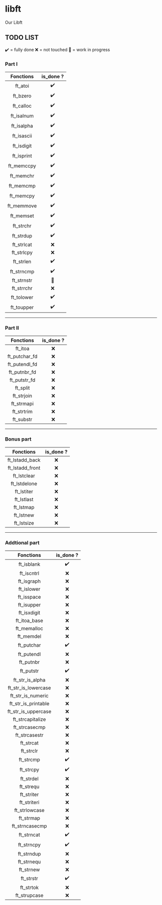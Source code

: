 # libft
Our Libft

## TODO LIST

✔️ = fully done
❌ = not touched
🚧 = work in progress

### Part I

|Fonctions|is_done ?|
|:-------:|:-------:|
|ft_atoi|✔️|
|ft_bzero|✔️|
|ft_calloc|✔️|
|ft_isalnum|✔️|
|ft_isalpha|✔️|
|ft_isascii|✔️|
|ft_isdigit|✔️|
|ft_isprint|✔️|
|ft_memccpy|✔️|
|ft_memchr|✔️|
|ft_memcmp|✔️|
|ft_memcpy|✔️|
|ft_memmove|✔️|
|ft_memset|✔️|
|ft_strchr|✔️|
|ft_strdup|✔️|
|ft_strlcat|❌|
|ft_strlcpy|❌|
|ft_strlen|✔️|
|ft_strncmp|✔️|
|ft_strnstr|🚧|
|ft_strrchr|❌|
|ft_tolower|✔️|
|ft_toupper|✔️|

---

### Part II

|Fonctions|is_done ?|
|:-------:|:-------:|
|ft_itoa|❌|
|ft_putchar_fd|❌|
|ft_putendl_fd|❌|
|ft_putnbr_fd|❌|
|ft_putstr_fd|❌|
|ft_split|❌|
|ft_strjoin|❌|
|ft_strmapi|❌|
|ft_strtrim|❌|
|ft_substr|❌|

---

### Bonus part

|Fonctions|is_done ?|
|:-------:|:-------:|
|ft_lstadd_back|❌|
|ft_lstadd_front|❌|
|ft_lstclear|❌|
|ft_lstdelone|❌|
|ft_lstiter|❌|
|ft_lstlast|❌|
|ft_lstmap|❌|
|ft_lstnew|❌|
|ft_lstsize|❌|

---

### Addtional part

|Fonctions|is_done ?|
|:-------:|:-------:|
|ft_isblank|✔️|
|ft_iscntrl|❌|
|ft_isgraph|❌|
|ft_islower|❌|
|ft_isspace|❌|
|ft_isupper|❌|
|ft_isxdigit|❌|
|ft_itoa_base|❌|
|ft_memalloc|❌|
|ft_memdel|❌|
|ft_putchar|✔️|
|ft_putendl|❌|
|ft_putnbr|❌|
|ft_putstr|✔️|
|ft_str_is_alpha|❌|
|ft_str_is_lowercase|❌|
|ft_str_is_numeric|❌|
|ft_str_is_printable|❌|
|ft_str_is_uppercase|❌|
|ft_strcapitalize|❌|
|ft_strcasecmp|❌|
|ft_strcasestr|❌|
|ft_strcat|❌|
|ft_strclr|❌|
|ft_strcmp|✔️|
|ft_strcpy|✔️|
|ft_strdel|❌|
|ft_strequ|❌|
|ft_striter|❌|
|ft_striteri|❌|
|ft_strlowcase|❌|
|ft_strmap|❌|
|ft_strncasecmp|❌|
|ft_strncat|✔️|
|ft_strncpy|✔️|
|ft_strndup|❌|
|ft_strnequ|❌|
|ft_strnew|❌|
|ft_strstr|✔️|
|ft_strtok|❌|
|ft_strupcase|❌|
